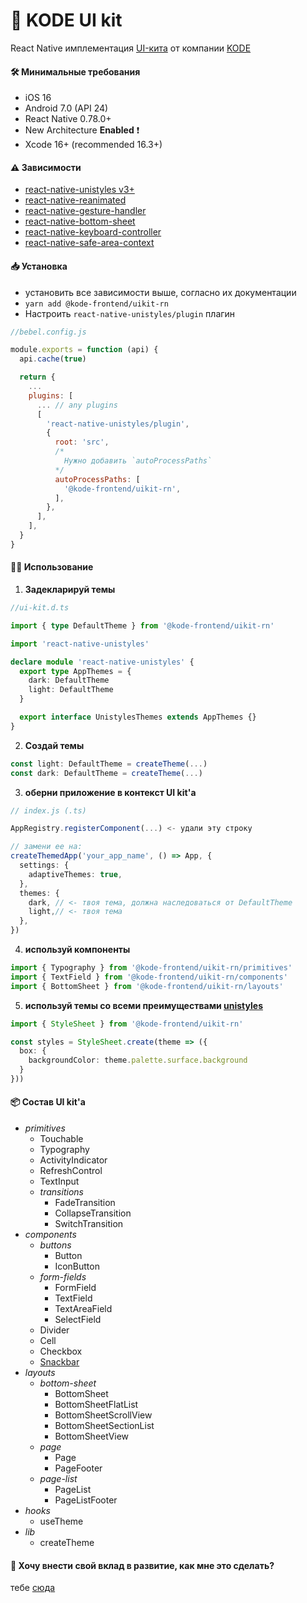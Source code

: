 # 💅 KODE UI kit

React Native имплементация [UI-кита](https://www.figma.com/design/lAtx3eLh9DZcY8QJhnyavC/KODE-UI) от компании [KODE](https://kode.ru)

#### 🛠️ Минимальные требования

- iOS 16
- Android 7.0 (API 24)
- React Native 0.78.0+
- New Architecture **Enabled** ❗
- Xcode 16+ (recommended 16.3+)

#### ⚠️ Зависимости

- [react-native-unistyles v3+](https://www.unistyl.es)
- [react-native-reanimated](https://docs.swmansion.com/react-native-reanimated/)
- [react-native-gesture-handler](https://docs.swmansion.com/react-native-gesture-handler/)
- [react-native-bottom-sheet](https://gorhom.dev/react-native-bottom-sheet/)
- [react-native-keyboard-controller](https://kirillzyusko.github.io/react-native-keyboard-controller/)
- [react-native-safe-area-context](https://www.npmjs.com/package/react-native-safe-area-context)

#### 📥 Установка

- установить все зависимости выше, согласно их документации
- `yarn add @kode-frontend/uikit-rn`
- Настроить `react-native-unistyles/plugin` плагин
```js
//bebel.config.js

module.exports = function (api) {
  api.cache(true)

  return {
    ...
    plugins: [
      ... // any plugins
      [
        'react-native-unistyles/plugin',
        {
          root: 'src',
          /*
            Нужно добавить `autoProcessPaths`
          */
          autoProcessPaths: [
            '@kode-frontend/uikit-rn',
          ],
        },
      ],
    ],
  }
}
```

#### 🧑‍💻 Использование

1. __Задекларируй темы__

```ts
//ui-kit.d.ts

import { type DefaultTheme } from '@kode-frontend/uikit-rn'

import 'react-native-unistyles'

declare module 'react-native-unistyles' {
  export type AppThemes = {
    dark: DefaultTheme
    light: DefaultTheme
  }

  export interface UnistylesThemes extends AppThemes {}
}
```

2. __Создай темы__

```ts
const light: DefaultTheme = createTheme(...)
const dark: DefaultTheme = createTheme(...)
```

3. __оберни приложение в контекст UI kit'а__

```ts
// index.js (.ts)

AppRegistry.registerComponent(...) <- удали эту строку

// замени ее на:
createThemedApp('your_app_name', () => App, {
  settings: {
    adaptiveThemes: true,
  },
  themes: {
    dark, // <- твоя тема, должна наследоваться от DefaultTheme
    light,// <- твоя тема
  },
})
```

4. __используй компоненты__
```ts
import { Typography } from '@kode-frontend/uikit-rn/primitives'
import { TextField } from '@kode-frontend/uikit-rn/components'
import { BottomSheet } from '@kode-frontend/uikit-rn/layouts'
```

5. __используй темы со всеми преимуществами [unistyles](https://www.unistyl.es)__
```ts
import { StyleSheet } from '@kode-frontend/uikit-rn'

const styles = StyleSheet.create(theme => ({
  box: {
    backgroundColor: theme.palette.surface.background
  }
}))
```

#### 📦 Состав UI kit'а

- *primitives*
  - Touchable
  - Typography
  - ActivityIndicator
  - RefreshControl
  - TextInput
  - *transitions*
    - FadeTransition
    - CollapseTransition
    - SwitchTransition
- *components*
  - *buttons*
    - Button
    - IconButton
  - *form-fields*
    - FormField
    - TextField
    - TextAreaField
    - SelectField
  - Divider
  - Cell
  - Checkbox
  - [Snackbar](./docs/components/snackbar.md)
- *layouts*
  - *bottom-sheet*
    - BottomSheet
    - BottomSheetFlatList
    - BottomSheetScrollView
    - BottomSheetSectionList
    - BottomSheetView
  - *page*
    - Page
    - PageFooter
  - *page-list*
    - PageList
    - PageListFooter
- *hooks*
  - useTheme
- *lib*
  - createTheme


#### 🚀 Хочу внести свой вклад в развитие, как мне это сделать?

тебе [сюда](./docs/development.md)
